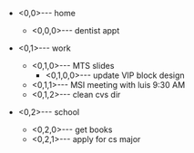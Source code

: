 
* <0,0>---  home
	* <0,0,0>---  dentist appt

* <0,1>---  work
	* <0,1,0>---  MTS slides
		* <0,1,0,0>---  update VIP block design
	* <0,1,1>---  MSI meeting with luis 9:30 AM
	* <0,1,2>---  clean cvs dir

* <0,2>---  school
	* <0,2,0>---  get books
	* <0,2,1>---  apply for cs major
